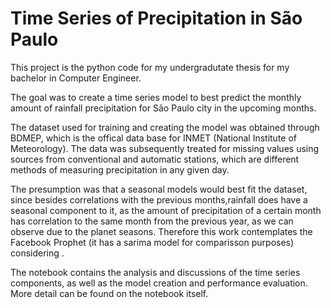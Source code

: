   # Time Series of Precipitation in São Paulo

This project is the python code for my undergradutate thesis for my bachelor in Computer Engineer. 

The goal was to create a time series model to best predict the monthly amount of rainfall precipitation for São Paulo city in the upcoming months. 

The dataset used for training and creating the model was obtained through BDMEP, which is the offical data base for INMET (National Institute of Meteorology). The data was subsequently treated for missing values using sources from conventional and automatic stations, which are different methods of measuring precipitation in any given day. 

The presumption was that a seasonal models would best fit the dataset, since besides correlations with the previous months,rainfall does have a seasonal component to it, as the amount of precipitation of a certain month has correlation to the same month from the previous year, as we can observe due to the planet seasons. Therefore this work contemplates the Facebook Prophet (it has a sarima model for comparisson purposes) considering .

The notebook contains the analysis and discussions of the time series components, as well as the model creation and performance evaluation. More detail can be found on the notebook itself.
